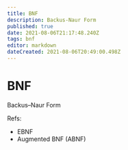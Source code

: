 ```yaml
---
title: BNF
description: Backus-Naur Form
published: true
date: 2021-08-06T21:17:48.240Z
tags: bnf
editor: markdown
dateCreated: 2021-08-06T20:49:00.498Z
---
```


# BNF

Backus–Naur Form

Refs:
- EBNF
- Augmented BNF (ABNF)

